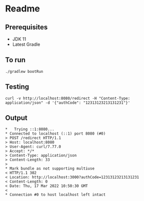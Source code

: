 # Readme

## Prerequisites
- JDK 11
- Latest Gradle 

## To run
````
./gradlew bootRun
````

## Testing
````
curl -v http://localhost:8080/redirect -H "Content-Type: application/json" -d '{"authCode": "12313123213131231"}'
````

## Output
````
*   Trying ::1:8080...
* Connected to localhost (::1) port 8080 (#0)
> POST /redirect HTTP/1.1
> Host: localhost:8080
> User-Agent: curl/7.77.0
> Accept: */*
> Content-Type: application/json
> Content-Length: 33
> 
* Mark bundle as not supporting multiuse
< HTTP/1.1 302 
< Location: http://localhost:3000?authCode=12313123213131231
< Content-Length: 0
< Date: Thu, 17 Mar 2022 10:50:30 GMT
< 
* Connection #0 to host localhost left intact
````